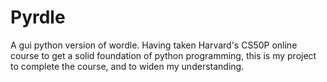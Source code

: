 # Pyrdle
A gui python version of wordle. Having taken Harvard's CS50P online course to get a solid foundation of python programming, this is my project to complete the course, and to widen my understanding.
